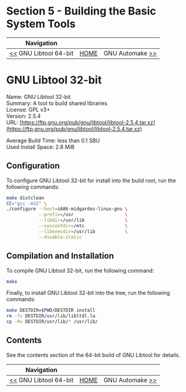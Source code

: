 # Section 5 - Building the Basic System Tools

| Navigation |||
| --- | --- | ---: |
| [<<](./GNULibtool64bit.md) GNU Libtool 64-bit | [HOME](../README.md) | GNU Automake [>>](./Automake.md) |

# GNU Libtool 32-bit

Name: GNU Libtool 32-bit<br />
Summary: A tool to build shared libraries<br />
License: GPL v3+<br />
Version: 2.5.4<br />
URL: [https://ftp.gnu.org/pub/gnu/libtool/libtool-2.5.4.tar.xz](https://ftp.gnu.org/pub/gnu/libtool/libtool-2.5.4.tar.xz)<br />

Average Build Time: less than 0.1 SBU<br />
Used Install Space: 2.8 MiB<br />

## Configuration

To configure GNU Libtool 32-bit for install into the build root, run the following commands:

```bash
make distclean
CC="gcc -m32" \
./configure --host=i686-midgardos-linux-gnu \
            --prefix=/usr                   \
            --libdir=/usr/lib               \
            --sysconfdir=/etc               \
            --libexecdir=/usr/lib           \
            --disable-static
```

## Compilation and Installation

To compile GNU Libtool 32-bit, run the following command:

```bash
make
```

Finally, to install GNU Libtool 32-bit into the tree, run the following commands:

```bash
make DESTDIR=$PWD/DESTDIR install
rm -fv DESTDIR/usr/lib/libltdl.la
cp -Rv DESTDIR/usr/lib/* /usr/lib/
```

## Contents

See the contents section of the 64-bit build of GNU Libtool for details.

| Navigation |||
| --- | --- | ---: |
| [<<](./GNULibtool64bit.md) GNU Libtool 64-bit | [HOME](../README.md) | GNU Automake [>>](./Automake.md) |
